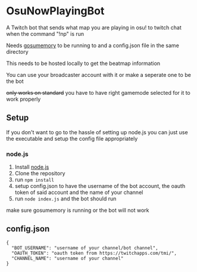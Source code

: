 # OsuNowPlayingBot

A Twitch bot that sends what map you are playing in osu! to twitch chat when the command "!np" is run

Needs [gosumemory](https://github.com/l3lackShark/gosumemory) to be running to and a config.json file in the same directory

This needs to be hosted locally to get the beatmap information

You can use your broadcaster account with it or make a seperate one to be the bot

~~only works on standard~~ you have to have right gamemode selected for it to work properly

## Setup
If you don't want to go to the hassle of setting up node.js you can just use the executable and setup the config file appropriately

### node.js
1. Install [node.js](https://nodejs.org/en/)
2. Clone the repository
3. run ``npm install``
4. setup config.json to have the username of the bot account, the oauth token of said account and the name of your channel
5. run ``node index.js`` and the bot should run 

make sure gosumemory is running or the bot will not work

## config.json

```
{
  "BOT_USERNAME": "username of your channel/bot channel",
  "OAUTH_TOKEN": "oauth token from https://twitchapps.com/tmi/",
  "CHANNEL_NAME": "username of your channel"
}
```
